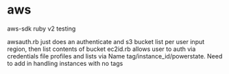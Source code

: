 # aws
aws-sdk ruby v2 testing

awsauth.rb just does an authenticate and s3 bucket list per user input region, then list contents of bucket
ec2id.rb allows user to auth via credentials file profiles and lists via Name tag/instance_id/powerstate.  Need to add in handling instances with no tags
